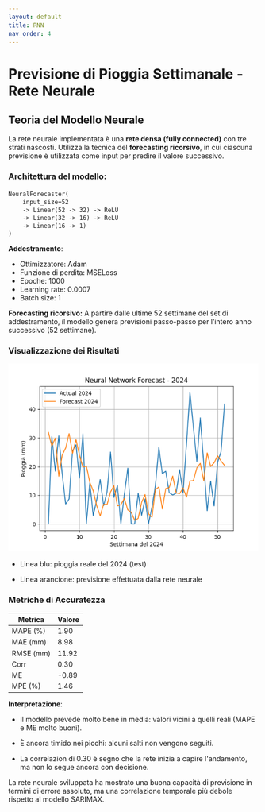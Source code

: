 ```yaml
---
layout: default
title: RNN
nav_order: 4
---
```

# Previsione di Pioggia Settimanale - Rete Neurale

## Teoria del Modello Neurale

La rete neurale implementata è una **rete densa (fully connected)** con tre strati nascosti. Utilizza la tecnica del **forecasting ricorsivo**, in cui ciascuna previsione è utilizzata come input per predire il valore successivo.

### Architettura del modello:

```
NeuralForecaster(
    input_size=52
    -> Linear(52 -> 32) -> ReLU
    -> Linear(32 -> 16) -> ReLU
    -> Linear(16 -> 1)
)
```

**Addestramento**:
- Ottimizzatore: Adam 
- Funzione di perdita: MSELoss 
- Epoche: 1000 
- Learning rate: 0.0007 
- Batch size: 1

**Forecasting ricorsivo:**
A partire dalle ultime 52 settimane del set di addestramento, il modello genera previsioni passo-passo per l’intero 
anno successivo (52 settimane).

### Visualizzazione dei Risultati
![NNplot.png](img/NNplot.png)

- Linea blu: pioggia reale del 2024 (test)

- Linea arancione: previsione effettuata dalla rete neurale

### Metriche di Accuratezza

| Metrica   | Valore |
| --------- |--------|
| MAPE (%)  | 1.90   |
| MAE (mm)  | 8.98   |
| RMSE (mm) | 11.92  |
| Corr      | 0.30   |
| ME        | -0.89  |
| MPE (%)   | 1.46   |


**Interpretazione**:
- Il modello prevede molto bene in media: valori vicini a quelli reali (MAPE e ME molto buoni).

- È ancora timido nei picchi: alcuni salti non vengono seguiti.

- La correlazion di 0.30 è  segno che la rete inizia a capire l'andamento, 
ma non lo segue ancora con decisione.

La rete neurale sviluppata ha mostrato una buona capacità di previsione in termini di errore assoluto, 
ma una correlazione temporale più debole rispetto al modello SARIMAX.
